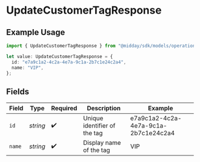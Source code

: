 # UpdateCustomerTagResponse

## Example Usage

```typescript
import { UpdateCustomerTagResponse } from "@midday/sdk/models/operations";

let value: UpdateCustomerTagResponse = {
  id: "e7a9c1a2-4c2a-4e7a-9c1a-2b7c1e24c2a4",
  name: "VIP",
};
```

## Fields

| Field                                | Type                                 | Required                             | Description                          | Example                              |
| ------------------------------------ | ------------------------------------ | ------------------------------------ | ------------------------------------ | ------------------------------------ |
| `id`                                 | *string*                             | :heavy_check_mark:                   | Unique identifier of the tag         | e7a9c1a2-4c2a-4e7a-9c1a-2b7c1e24c2a4 |
| `name`                               | *string*                             | :heavy_check_mark:                   | Display name of the tag              | VIP                                  |